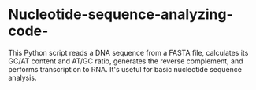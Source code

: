 # Nucleotide-sequence-analyzing-code-
This Python script reads a DNA sequence from a FASTA file, calculates its GC/AT content and AT/GC ratio, generates the reverse complement, and performs transcription to RNA. It's useful for basic nucleotide sequence analysis.
